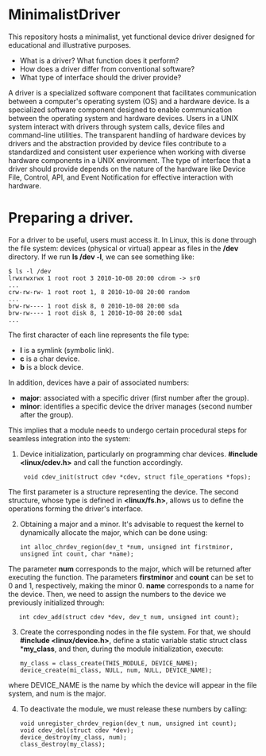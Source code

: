 # MinimalistDriver
 This repository hosts a minimalist, yet functional device driver designed for educational and illustrative purposes.

* What is a driver? What function does it perform?
* How does a driver differ from conventional software?
* What type of interface should the driver provide?

A driver is a specialized software component that facilitates communication between a computer's operating system (OS) and a hardware device. Is a specialized software component designed to enable communication between the operating system and hardware devices. Users in a UNIX system interact with drivers through system calls, device files and command-line utilities. The transparent handling of hardware devices by drivers and the abstraction provided by device files contribute to a standardized and consistent user experience when working with diverse hardware components in a UNIX environment. The type of interface that a driver should provide depends on the nature of the hardware like Device File, Control, API, and Event Notification for effective interaction with hardware.

# Preparing a driver.

For a driver to be useful, users must access it. In Linux, this is done through the file system: devices (physical or virtual) appear as files in the **/dev** directory. If we run **ls /dev -l**, we can see something like:

    $ ls -l /dev
    lrwxrwxrwx 1 root root 3 2010-10-08 20:00 cdrom -> sr0
    ...
    crw-rw-rw- 1 root root 1, 8 2010-10-08 20:00 random
    ...
    brw-rw---- 1 root disk 8, 0 2010-10-08 20:00 sda
    brw-rw---- 1 root disk 8, 1 2010-10-08 20:00 sda1
    ...

The first character of each line represents the file type:

* **l** is a symlink (symbolic link).
* **c** is a char device.
* **b** is a block device.
  
In addition, devices have a pair of associated numbers:
* **major**: associated with a specific driver (first number after the group).
* **minor**: identifies a specific device the driver manages (second number after the group).

This implies that a module needs to undergo certain procedural steps for seamless integration into the system:

1. Device initialization, particularly on programming char devices. **#include <linux/cdev.h>** and call the function accordingly.

        void cdev_init(struct cdev *cdev, struct file_operations *fops);

The first parameter is a structure representing the device. The second structure, whose type is defined in **<linux/fs.h>**, allows us to define the operations forming the driver's interface.

2. Obtaining a major and a minor. It's advisable to request the kernel to dynamically allocate the major, which can be done using:

       int alloc_chrdev_region(dev_t *num, unsigned int firstminor, unsigned int count, char *name);

The parameter **num** corresponds to the major, which will be returned after executing the function. The parameters **firstminor** and **count** can be set to 0 and 1, respectively, making the minor 0. **name** corresponds to a name for the device. Then, we need to assign the numbers to the device we previously initialized through:

       int cdev_add(struct cdev *dev, dev_t num, unsigned int count);

3. Create the corresponding nodes in the file system. For that, we should **#include <linux/device.h>**, define a static variable static struct class ***my_class**, and then, during the module initialization, execute:

       my_class = class_create(THIS_MODULE, DEVICE_NAME);
       device_create(mi_class, NULL, num, NULL, DEVICE_NAME);

where DEVICE_NAME is the name by which the device will appear in the file system, and num is the major.

4. To deactivate the module, we must release these numbers by calling:

       void unregister_chrdev_region(dev_t num, unsigned int count);
       void cdev_del(struct cdev *dev);
       device_destroy(my_class, num);
       class_destroy(my_class);




